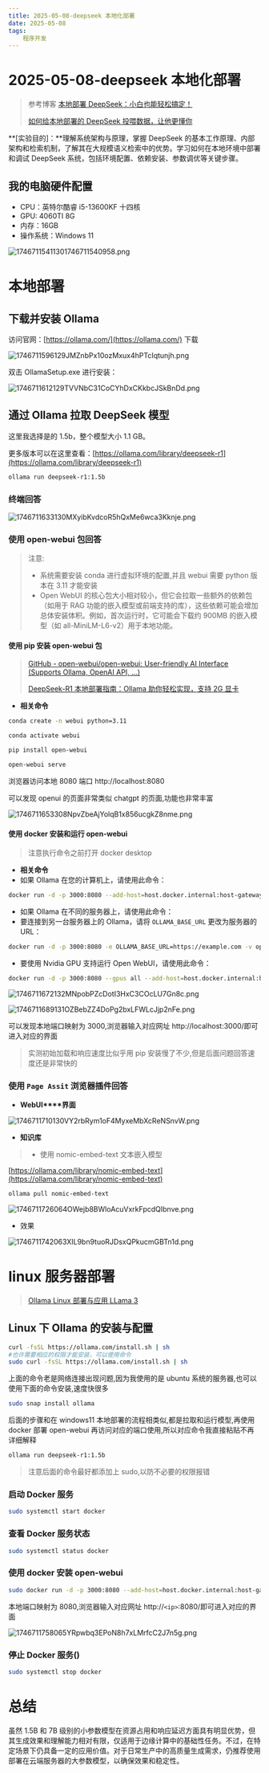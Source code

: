 ```yaml
---
title: 2025-05-08-deepseek 本地化部署
date: 2025-05-08
tags: 
    程序开发
---
```


# 2025-05-08-deepseek 本地化部署

> 参考博客
> [本地部署 DeepSeek：小白也能轻松搞定！](https://www.cnblogs.com/xiezhr/p/18712410)
>
> [如何给本地部署的 DeepSeek 投喂数据，让他更懂你](https://www.cnblogs.com/xiezhr/p/18714692)

**[实验目的]：**理解系统架构与原理，掌握 DeepSeek 的基本工作原理、内部架构和检索机制，了解其在大规模语义检索中的优势。学习如何在本地环境中部署和调试 DeepSeek 系统，包括环境配置、依赖安装、参数调优等关键步骤。

## **我的电脑硬件配置**

- CPU：英特尔酷睿 i5-13600KF 十四核
- GPU:  4060TI 8G
- 内存：16GB
- 操作系统：Windows 11

![17467115411301746711540958.png](https://tk-pichost-1325224430.cos.ap-chengdu.myqcloud.com/blog/17467115411301746711540958.png)

# 本地部署

## **下载并安装 Ollama**

访问官网：[https://ollama.com/](https://ollama.com/) 下载

![1746711596129JMZnbPx10ozMxux4hPTcIqtunjh.png](https://tk-pichost-1325224430.cos.ap-chengdu.myqcloud.com/blog/1746711596129JMZnbPx10ozMxux4hPTcIqtunjh.png)

双击 OllamaSetup.exe 进行安装：

![1746711612129TVVNbC31CoCYhDxCKkbcJSkBnDd.png](https://tk-pichost-1325224430.cos.ap-chengdu.myqcloud.com/blog/1746711612129TVVNbC31CoCYhDxCKkbcJSkBnDd.png)

## **通过 Ollama 拉取 DeepSeek 模型**

这里我选择是的 1.5b，整个模型大小 1.1 GB。

更多版本可以在这里查看：[https://ollama.com/library/deepseek-r1](https://ollama.com/library/deepseek-r1)

```bash
ollama run deepseek-r1:1.5b
```

### 终端回答

![1746711633130MXyibKvdcoR5hQxMe6wca3Kknje.png](https://tk-pichost-1325224430.cos.ap-chengdu.myqcloud.com/blog/1746711633130MXyibKvdcoR5hQxMe6wca3Kknje.png)

### 使用 open-webui 包回答

> 注意:
>
> - 系统需要安装 conda 进行虚拟环境的配置,并且 webui 需要 python 版本在 3.11 才能安装
> - Open WebUI 的核心包大小相对较小，但它会拉取一些额外的依赖包（如用于 RAG 功能的嵌入模型或前端支持的库），这些依赖可能会增加总体安装体积。例如，首次运行时，它可能会下载约 900MB 的嵌入模型（如 all-MiniLM-L6-v2）用于本地功能。

#### 使用 pip 安装 open-webui 包

> [GitHub - open-webui/open-webui: User-friendly AI Interface (Supports Ollama, OpenAI API, ...)](https://github.com/open-webui/open-webui)
>
> [DeepSeek-R1 本地部署指南：Ollama 助你轻松实现，支持 2G 显卡](https://zhuanlan.zhihu.com/p/20642808493)

- **相关命令**

```bash
conda create -n webui python=3.11

conda activate webui

pip install open-webui

open-webui serve
```

浏览器访问本地 8080 端口 http://localhost:8080

可以发现 openui 的页面非常类似 chatgpt 的页面,功能也非常丰富

![1746711653308NpvZbeAjYolqB1x856ucgkZ8nme.png](https://tk-pichost-1325224430.cos.ap-chengdu.myqcloud.com/blog/1746711653308NpvZbeAjYolqB1x856ucgkZ8nme.png)

#### 使用 docker 安装和运行 open-webui

> 注意执行命令之前打开 docker desktop

- **相关命令**
- 如果 Ollama 在您的计算机上，请使用此命令：

```bash
docker run -d -p 3000:8080 --add-host=host.docker.internal:host-gateway -v open-webui:/app/backend/data --name open-webui --restart always ghcr.io/open-webui/open-webui:main
```

- 如果 Ollama 在不同的服务器上，请使用此命令：
- 要连接到另一台服务器上的 Ollama，请将 `OLLAMA_BASE_URL` 更改为服务器的 URL：

```bash
docker run -d -p 3000:8080 -e OLLAMA_BASE_URL=https://example.com -v open-webui:/app/backend/data --name open-webui --restart always ghcr.io/open-webui/open-webui:main
```

- 要使用 Nvidia GPU 支持运行 Open WebUI，请使用此命令：

```bash
docker run -d -p 3000:8080 --gpus all --add-host=host.docker.internal:host-gateway -v open-webui:/app/backend/data --name open-webui --restart always ghcr.io/open-webui/open-webui:cuda
```

![1746711672132MNpobPZcDotI3HxC3COcLU7Gn8c.png](https://tk-pichost-1325224430.cos.ap-chengdu.myqcloud.com/blog/1746711672132MNpobPZcDotI3HxC3COcLU7Gn8c.png)

![1746711689131OZBebZZ4DoPg2bxLFWLcJjp2nFe.png](https://tk-pichost-1325224430.cos.ap-chengdu.myqcloud.com/blog/1746711689131OZBebZZ4DoPg2bxLFWLcJjp2nFe.png)

可以发现本地端口映射为 3000,浏览器输入对应网址 http://localhost:3000/即可进入对应的界面

> 实测初始加载和响应速度比似乎用 pip 安装慢了不少,但是后面问题回答速度还是非常快的

### 使用 `Page Assit` 浏览器插件回答

- **WebUI****界面**

![1746711710130VY2rbRym1oF4MyxeMbXcReNSnvW.png](https://tk-pichost-1325224430.cos.ap-chengdu.myqcloud.com/blog/1746711710130VY2rbRym1oF4MyxeMbXcReNSnvW.png)

- **知识库**

> - 使用 nomic-embed-text 文本嵌入模型

[https://ollama.com/library/nomic-embed-text](https://ollama.com/library/nomic-embed-text)

```bash
ollama pull nomic-embed-text
```

![1746711726064OWejb8BWloAcuVxrkFpcdQIbnve.png](https://tk-pichost-1325224430.cos.ap-chengdu.myqcloud.com/blog/1746711726064OWejb8BWloAcuVxrkFpcdQIbnve.png)

- 效果

![1746711742063XIL9bn9tuoRJDsxQPkucmGBTn1d.png](https://tk-pichost-1325224430.cos.ap-chengdu.myqcloud.com/blog/1746711742063XIL9bn9tuoRJDsxQPkucmGBTn1d.png)

# linux 服务器部署

> [Ollama Linux 部署与应用 LLama 3](https://zhuanlan.zhihu.com/p/694331045)

## Linux 下 Ollama 的安装与配置

```bash
curl -fsSL https://ollama.com/install.sh | sh
#也许需要相应的权限才能安装，可以使用命令
sudo curl -fsSL https://ollama.com/install.sh | sh
```

上面的命令老是网络连接出现问题,因为我使用的是 ubuntu 系统的服务器,也可以使用下面的命令安装,速度快很多

```bash
sudo snap install ollama
```

后面的步骤和在 windows11 本地部署的流程相类似,都是拉取和运行模型,再使用 docker 部署 open-webui 再访问对应的端口使用,所以对应命令我直接粘贴不再详细解释

```bash
ollama run deepseek-r1:1.5b
```

> 注意后面的命令最好都添加上 sudo,以防不必要的权限报错

### 启动 Docker 服务

```bash
sudo systemctl start docker
```

### 查看 Docker 服务状态

```bash
sudo systemctl status docker
```

### 使用 docker 安装 open-webui

```bash
sudo docker run -d -p 3000:8080 --add-host=host.docker.internal:host-gateway -v open-webui:/app/backend/data --name open-webui --restart always ghcr.io/open-webui/open-webui:main
```

本地端口映射为 8080,浏览器输入对应网址 http://`<ip>`:8080/即可进入对应的界面

![1746711758065YRpwbq3EPoN8h7xLMrfcC2J7n5g.png](https://tk-pichost-1325224430.cos.ap-chengdu.myqcloud.com/blog/1746711758065YRpwbq3EPoN8h7xLMrfcC2J7n5g.png)

### 停止 Docker 服务()

```bash
sudo systemctl stop docker
```

# 总结

虽然 1.5B 和 7B 级别的小参数模型在资源占用和响应延迟方面具有明显优势，但其生成效果和理解能力相对有限，仅适用于边缘计算中的基础性任务。不过，在特定场景下仍具备一定的应用价值。对于日常生产中的高质量生成需求，仍推荐使用部署在云端服务器的大参数模型，以确保效果和稳定性。
